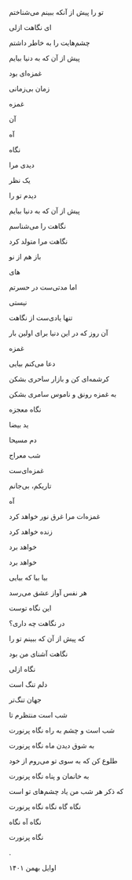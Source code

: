 <!--
.. title: غمزه
.. slug: ghamzeh
.. date: 2023-04-30 16:16:29 UTC
.. tags: سپید, غزل‌واره
.. category: 
.. link: 
.. description: 
.. type: text
-->

تو را پیش از آنکه ببینم می‌شناختم

ای نگاهت ازلی

چشم‌هایت را به خاطر داشتم

پیش از آن که به دنیا بیایم

غمزه‌ای بود

زمان بی‌زمانی

غمزه

آن

آه

نگاه

دیدی مرا

یک نظر

دیدم تو را

پیش از آن که به دنیا بیایم

نگاهت را می‌شناسم

نگاهت مرا متولد کرد

باز هم از نو

های

اما مدتی‌ست در حسرتم

نیستی

تنها یادی‌ست از نگاهت

آن روز که در این دنیا برای اولین بار

غمزه

دعا می‌کنم بیایی

کرشمه‌ای کن و بازار ساحری بشکن

به غمزه رونق و ناموس سامری بشکن

نگاه معجزه

ید بیضا

دم مسیحا

شب معراج

غمزه‌ای‌ست

تاریکم، بی‌جانم

آه

غمزه‌ات مرا غرق نور خواهد کرد 

زنده خواهد کرد

خواهد برد

خواهد برد

بیا بیا که بیایی

هر نفس آواز عشق می‌رسد

این نگاه توست

در نگاهت چه داری؟

که پیش از آن که ببینم تو را

نگاهت آشنای من بود 

نگاه ازلی

دلم تنگ است

جهان تنگ‌تر

شب است منتظرم تا

شب است و چشم به راه نگاه پرنورت

به شوق دیدن ماه نگاه پرنورت

طلوع کن که به سوی تو می‌روم از خود 

به خانمان و پناه نگاه پرنورت

که ذکر هر شب من یاد چشم‌های تو است

نگاه گاه نگاه نگاه پرنورت

نگاه آه نگاه

نگاه پرنورت

.



اوایل بهمن ۱۴۰۱

